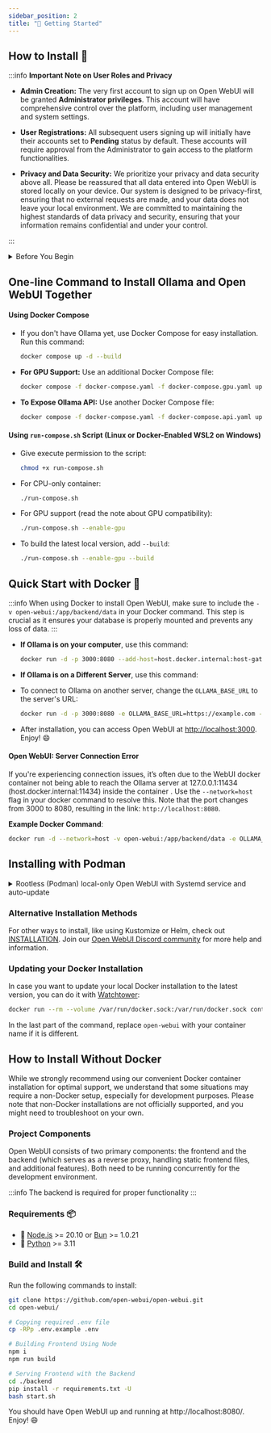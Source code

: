 ```yaml
---
sidebar_position: 2
title: "🚀 Getting Started"
---
```


## How to Install 🚀

:::info **Important Note on User Roles and Privacy**

- **Admin Creation:** The very first account to sign up on Open WebUI will be granted **Administrator privileges**. This account will have comprehensive control over the platform, including user management and system settings.

- **User Registrations:** All subsequent users signing up will initially have their accounts set to **Pending** status by default. These accounts will require approval from the Administrator to gain access to the platform functionalities.

- **Privacy and Data Security:** We prioritize your privacy and data security above all. Please be reassured that all data entered into Open WebUI is stored locally on your device. Our system is designed to be privacy-first, ensuring that no external requests are made, and your data does not leave your local environment. We are committed to maintaining the highest standards of data privacy and security, ensuring that your information remains confidential and under your control.

:::

<details>
<summary>Before You Begin</summary>
1. **Installing Docker:**

- **For Windows and Mac Users:**

  - Download Docker Desktop from [Docker's official website](https://www.docker.com/products/docker-desktop).
  - Follow the installation instructions provided on the website. After installation, open Docker Desktop to ensure it's running properly.

- **For Ubuntu and Other Linux Users:**
  - Open your terminal.
  - Set up your Docker apt repository according to the [Docker documentation](https://docs.docker.com/engine/install/ubuntu/#install-using-the-repository)
  - Update your package index:
    ```bash
    sudo apt-get update
    ```
  - Install Docker using the following command:
    ```bash
    sudo apt-get install docker-ce docker-ce-cli containerd.io
    ```
  - Verify the Docker installation with:
    ```bash
    sudo docker run hello-world
    ```
    This command downloads a test image and runs it in a container, which prints an informational message.

2. **Ensure You Have the Latest Version of Ollama:**

   - Download the latest version from [https://ollama.com/](https://ollama.com/).

3. **Verify Ollama Installation:**
   - After installing Ollama, check if it's working by visiting [http://127.0.0.1:11434/](http://127.0.0.1:11434/) in your web browser. Remember, the port number might be different for you.

</details>

## One-line Command to Install Ollama and Open WebUI Together

#### Using Docker Compose

- If you don't have Ollama yet, use Docker Compose for easy installation. Run this command:

  ```bash
  docker compose up -d --build
  ```

- **For GPU Support:** Use an additional Docker Compose file:

  ```bash
  docker compose -f docker-compose.yaml -f docker-compose.gpu.yaml up -d --build
  ```

- **To Expose Ollama API:** Use another Docker Compose file:

  ```bash
  docker compose -f docker-compose.yaml -f docker-compose.api.yaml up -d --build
  ```

#### Using `run-compose.sh` Script (Linux or Docker-Enabled WSL2 on Windows)

- Give execute permission to the script:

  ```bash
  chmod +x run-compose.sh
  ```

- For CPU-only container:

  ```bash
  ./run-compose.sh
  ```

- For GPU support (read the note about GPU compatibility):

  ```bash
  ./run-compose.sh --enable-gpu
  ```

- To build the latest local version, add `--build`:

  ```bash
  ./run-compose.sh --enable-gpu --build
  ```

## Quick Start with Docker 🐳

:::info
When using Docker to install Open WebUI, make sure to include the `-v open-webui:/app/backend/data` in your Docker command. This step is crucial as it ensures your database is properly mounted and prevents any loss of data.
:::

- **If Ollama is on your computer**, use this command:

  ```bash
  docker run -d -p 3000:8080 --add-host=host.docker.internal:host-gateway -v open-webui:/app/backend/data --name open-webui --restart always ghcr.io/open-webui/open-webui:main
  ```

- **If Ollama is on a Different Server**, use this command:

- To connect to Ollama on another server, change the `OLLAMA_BASE_URL` to the server's URL:

  ```bash
  docker run -d -p 3000:8080 -e OLLAMA_BASE_URL=https://example.com -v open-webui:/app/backend/data --name open-webui --restart always ghcr.io/open-webui/open-webui:main
  ```

- After installation, you can access Open WebUI at [http://localhost:3000](http://localhost:3000). Enjoy! 😄

#### Open WebUI: Server Connection Error

If you're experiencing connection issues, it’s often due to the WebUI docker container not being able to reach the Ollama server at 127.0.0.1:11434 (host.docker.internal:11434) inside the container . Use the `--network=host` flag in your docker command to resolve this. Note that the port changes from 3000 to 8080, resulting in the link: `http://localhost:8080`.

**Example Docker Command**:

```bash
docker run -d --network=host -v open-webui:/app/backend/data -e OLLAMA_BASE_URL=http://127.0.0.1:11434 --name open-webui --restart always ghcr.io/open-webui/open-webui:main
```

## Installing with Podman

<details>
<summary>Rootless (Podman) local-only Open WebUI with Systemd service and auto-update</summary>

- **Important:** Consult the Docker documentation because much of the configuration and syntax is interchangeable with [Podman](https://github.com/containers/podman). See also [rootless_tutorial](https://github.com/containers/podman/blob/main/docs/tutorials/rootless_tutorial.md). This example requires the [slirp4netns](https://github.com/rootless-containers/slirp4netns) network backend to facilitate server listen and Ollama communication over localhost only.

1. Pull the latest image:
   ```bash
   podman pull ghcr.io/open-webui/open-webui:main
   ```
2. Create a new container using desired configuration:

   **Note:** `-p 127.0.0.1:3000:8080` ensures that we listen only on localhost, `--network slirp4netns:allow_host_loopback=true` permits the container to access Ollama when it also listens strictly on localhost. `--add-host=ollama.local:10.0.2.2 --env 'OLLAMA_BASE_URL=http://ollama.local:11434'` adds a hosts record to the container and configures open-webui to use the friendly hostname. `10.0.2.2` is the default slirp4netns address used for localhost mapping. `--env 'ANONYMIZED_TELEMETRY=False'` isn't necessary since Chroma telemetry has been disabled in the code but is included as an example.

   ```bash
   podman create -p 127.0.0.1:3000:8080 --network slirp4netns:allow_host_loopback=true --add-host=ollama.local:10.0.2.2 --env 'OLLAMA_BASE_URL=http://ollama.local:11434' --env 'ANONYMIZED_TELEMETRY=False' -v open-webui:/app/backend/data --label io.containers.autoupdate=registry --name open-webui ghcr.io/open-webui/open-webui:main
   ```

3. Prepare for systemd user service:
   ```bash
   mkdir -p ~/.config/systemd/user/
   ```
4. Generate user service with Podman:
   ```bash
   podman generate systemd --new open-webui > ~/.config/systemd/user/open-webui.service
   ```
5. Reload systemd configuration:
   ```bash
   systemctl --user daemon-reload
   ```
6. Enable and validate new service:
   ```bash
   systemctl --user enable open-webui.service
   systemctl --user start open-webui.service
   systemctl --user status open-webui.service
   ```
7. Enable and validate Podman auto-update:
   ```bash
   systemctl --user enable podman-auto-update.timer
   systemctl --user enable podman-auto-update.service
   systemctl --user status podman-auto-update.timer
   ```
   Dry run with the following command (omit `--dry-run` to force an update):
   ```bash
   podman auto-update --dry-run
   ```

</details>

### Alternative Installation Methods

For other ways to install, like using Kustomize or Helm, check out [INSTALLATION](/getting-started/installation). Join our [Open WebUI Discord community](https://discord.gg/5rJgQTnV4s) for more help and information.

### Updating your Docker Installation

In case you want to update your local Docker installation to the latest version, you can do it with [Watchtower](https://containrrr.dev/watchtower/):

```bash
docker run --rm --volume /var/run/docker.sock:/var/run/docker.sock containrrr/watchtower --run-once open-webui
```

In the last part of the command, replace `open-webui` with your container name if it is different.

## How to Install Without Docker

While we strongly recommend using our convenient Docker container installation for optimal support, we understand that some situations may require a non-Docker setup, especially for development purposes. Please note that non-Docker installations are not officially supported, and you might need to troubleshoot on your own.

### Project Components

Open WebUI consists of two primary components: the frontend and the backend (which serves as a reverse proxy, handling static frontend files, and additional features). Both need to be running concurrently for the development environment.

:::info
The backend is required for proper functionality
:::

### Requirements 📦

- 🐰 [Node.js](https://nodejs.org/en) >= 20.10 or [Bun](https://bun.sh) >= 1.0.21
- 🐍 [Python](https://python.org) >= 3.11

### Build and Install 🛠️

Run the following commands to install:

```sh
git clone https://github.com/open-webui/open-webui.git
cd open-webui/

# Copying required .env file
cp -RPp .env.example .env

# Building Frontend Using Node
npm i
npm run build

# Serving Frontend with the Backend
cd ./backend
pip install -r requirements.txt -U
bash start.sh
```

You should have Open WebUI up and running at http://localhost:8080/. Enjoy! 😄
